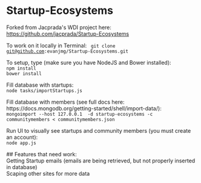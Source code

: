 # Startup-Ecosystems

Forked from Jacprada's WDI project here: https://github.com/jacprada/Startup-Ecosystems

To work on it locally in Terminal: 
<code>
git clone git@github.com:evanjmg/Startup-Ecosystems.git
</code>
<p>
To setup, type (make sure you have NodeJS and Bower installed):
<code>
npm install
bower install
</code>
</p>

<p>
Fill database with startups:
<code>
node tasks/importStartups.js
</code>

</p>
<p>
Fill database with members (see full docs here: https://docs.mongodb.org/getting-started/shell/import-data/):
<code>
mongoimport --host 127.0.0.1  -d startup-ecosystems -c communitymembers < communitymembers.json
</code>
</p>
<p>
Run UI to visually see startups and community members (you must create an account):
<code>
node app.js
</code>
</p>
## Features that need work:
<br/>
Getting Startup emails (emails are being retrieved, but not properly inserted in database)<br/>
Scaping other sites for more data
